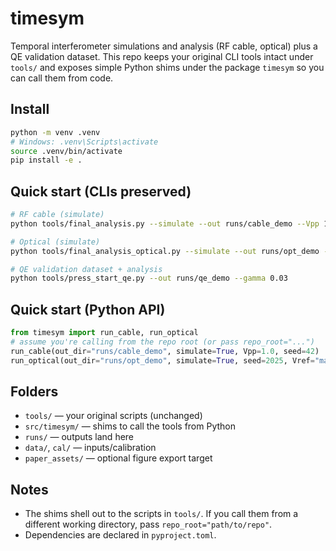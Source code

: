 # timesym

Temporal interferometer simulations and analysis (RF cable, optical) plus a QE validation dataset.
This repo keeps your original CLI tools intact under `tools/` and exposes simple Python shims under
the package `timesym` so you can call them from code.

## Install
```bash
python -m venv .venv
# Windows: .venv\Scripts\activate
source .venv/bin/activate
pip install -e .
```

## Quick start (CLIs preserved)
```bash
# RF cable (simulate)
python tools/final_analysis.py --simulate --out runs/cable_demo --Vpp 1.0 --seed 42

# Optical (simulate)
python tools/final_analysis_optical.py --simulate --out runs/opt_demo --seed 2025

# QE validation dataset + analysis
python tools/press_start_qe.py --out runs/qe_demo --gamma 0.03
```

## Quick start (Python API)
```python
from timesym import run_cable, run_optical
# assume you're calling from the repo root (or pass repo_root="...")
run_cable(out_dir="runs/cable_demo", simulate=True, Vpp=1.0, seed=42)
run_optical(out_dir="runs/opt_demo", simulate=True, seed=2025, Vref="mainlobe")
```

## Folders
- `tools/` — your original scripts (unchanged)
- `src/timesym/` — shims to call the tools from Python
- `runs/` — outputs land here
- `data/`, `cal/` — inputs/calibration
- `paper_assets/` — optional figure export target

## Notes
- The shims shell out to the scripts in `tools/`. If you call them from a different working
  directory, pass `repo_root="path/to/repo"`.
- Dependencies are declared in `pyproject.toml`.
